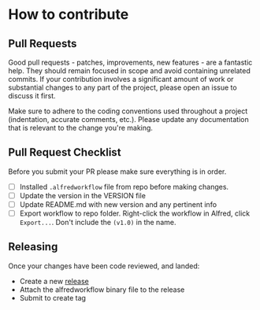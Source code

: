 # How to contribute

## Pull Requests
Good pull requests - patches, improvements, new features - are a fantastic help.
They should remain focused in scope and avoid containing unrelated commits. If
your contribution involves a significant amount of work or substantial changes
to any part of the project, please open an issue to discuss it first.

Make sure to adhere to the coding conventions used throughout a project
(indentation, accurate comments, etc.). Please update any documentation that is
relevant to the change you're making.

## Pull Request Checklist
Before you submit your PR please make sure everything is in order.

- [ ] Installed `.alfredworkflow` file from repo before making changes.
- [ ] Update the version in the VERSION file
- [ ] Update README.md with new version and any pertinent info
- [ ] Export workflow to repo folder. Right-click the workflow in Alfred, click `Export...`. Don't include the `(v1.0)` in the name.

## Releasing

Once your changes have been code reviewed, and landed:

- Create a new [release](https://github.com/lucasnad27/alfred-sentry-workflow/releases)
- Attach the alfredworkflow binary file to the release
- Submit to create tag
